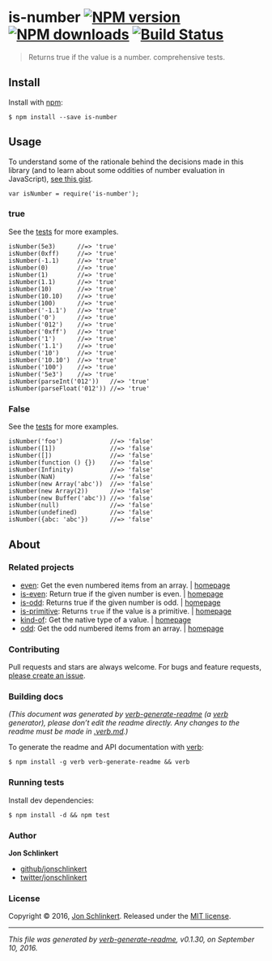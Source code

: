 is-number [![NPM version](https://img.shields.io/npm/v/is-number.svg?style=flat)](https://www.npmjs.com/package/is-number) [![NPM downloads](https://img.shields.io/npm/dm/is-number.svg?style=flat)](https://npmjs.org/package/is-number) [![Build Status](https://img.shields.io/travis/jonschlinkert/is-number.svg?style=flat)](https://travis-ci.org/jonschlinkert/is-number)
=================================================================================================================================================================================================================================================================================================================================================================================

> Returns true if the value is a number. comprehensive tests.

Install
-------

Install with [npm](https://www.npmjs.com/):

    $ npm install --save is-number

Usage
-----

To understand some of the rationale behind the decisions made in this library (and to learn about some oddities of number evaluation in JavaScript), [see this gist](https://gist.github.com/jonschlinkert/e30c70c713da325d0e81).

    var isNumber = require('is-number');

### true

See the [tests](./test.js) for more examples.

    isNumber(5e3)      //=> 'true'
    isNumber(0xff)     //=> 'true'
    isNumber(-1.1)     //=> 'true'
    isNumber(0)        //=> 'true'
    isNumber(1)        //=> 'true'
    isNumber(1.1)      //=> 'true'
    isNumber(10)       //=> 'true'
    isNumber(10.10)    //=> 'true'
    isNumber(100)      //=> 'true'
    isNumber('-1.1')   //=> 'true'
    isNumber('0')      //=> 'true'
    isNumber('012')    //=> 'true'
    isNumber('0xff')   //=> 'true'
    isNumber('1')      //=> 'true'
    isNumber('1.1')    //=> 'true'
    isNumber('10')     //=> 'true'
    isNumber('10.10')  //=> 'true'
    isNumber('100')    //=> 'true'
    isNumber('5e3')    //=> 'true'
    isNumber(parseInt('012'))   //=> 'true'
    isNumber(parseFloat('012')) //=> 'true'

### False

See the [tests](./test.js) for more examples.

    isNumber('foo')             //=> 'false'
    isNumber([1])               //=> 'false'
    isNumber([])                //=> 'false'
    isNumber(function () {})    //=> 'false'
    isNumber(Infinity)          //=> 'false'
    isNumber(NaN)               //=> 'false'
    isNumber(new Array('abc'))  //=> 'false'
    isNumber(new Array(2))      //=> 'false'
    isNumber(new Buffer('abc')) //=> 'false'
    isNumber(null)              //=> 'false'
    isNumber(undefined)         //=> 'false'
    isNumber({abc: 'abc'})      //=> 'false'

About
-----

### Related projects

-   [even](https://www.npmjs.com/package/even): Get the even numbered items from an array. | [homepage](https://github.com/jonschlinkert/even "Get the even numbered items from an array.")
-   [is-even](https://www.npmjs.com/package/is-even): Return true if the given number is even. | [homepage](https://github.com/jonschlinkert/is-even "Return true if the given number is even.")
-   [is-odd](https://www.npmjs.com/package/is-odd): Returns true if the given number is odd. | [homepage](https://github.com/jonschlinkert/is-odd "Returns true if the given number is odd.")
-   [is-primitive](https://www.npmjs.com/package/is-primitive): Returns `true` if the value is a primitive. | [homepage](https://github.com/jonschlinkert/is-primitive "Returns `true` if the value is a primitive.")
-   [kind-of](https://www.npmjs.com/package/kind-of): Get the native type of a value. | [homepage](https://github.com/jonschlinkert/kind-of "Get the native type of a value.")
-   [odd](https://www.npmjs.com/package/odd): Get the odd numbered items from an array. | [homepage](https://github.com/jonschlinkert/odd "Get the odd numbered items from an array.")

### Contributing

Pull requests and stars are always welcome. For bugs and feature requests, [please create an issue](../../issues/new).

### Building docs

*(This document was generated by [verb-generate-readme](https://github.com/verbose/verb-generate-readme) (a [verb](https://github.com/verbose/verb) generator), please don’t edit the readme directly. Any changes to the readme must be made in [.verb.md](.verb.md).)*

To generate the readme and API documentation with [verb](https://github.com/verbose/verb):

    $ npm install -g verb verb-generate-readme && verb

### Running tests

Install dev dependencies:

    $ npm install -d && npm test

### Author

**Jon Schlinkert**

-   [github/jonschlinkert](https://github.com/jonschlinkert)
-   [twitter/jonschlinkert](http://twitter.com/jonschlinkert)

### License

Copyright © 2016, [Jon Schlinkert](https://github.com/jonschlinkert). Released under the [MIT license](https://github.com/jonschlinkert/is-number/blob/master/LICENSE).

------------------------------------------------------------------------

*This file was generated by [verb-generate-readme](https://github.com/verbose/verb-generate-readme), v0.1.30, on September 10, 2016.*

